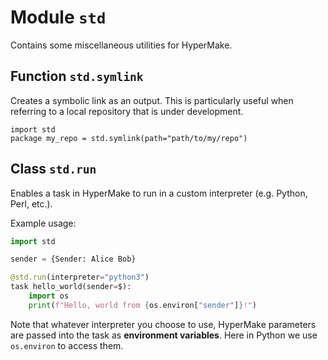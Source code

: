 # Module `std`

Contains some miscellaneous utilities for HyperMake.

## Function `std.symlink`

Creates a symbolic link as an output. This is particularly useful when referring to a local repository that is under development.
```shell
import std
package my_repo = std.symlink(path="path/to/my/repo")
```

## Class `std.run`

Enables a task in HyperMake to run in a custom interpreter (e.g. Python, Perl, etc.).

Example usage:
```py
import std

sender = {Sender: Alice Bob}

@std.run(interpreter="python3")
task hello_world(sender=$):
    import os
    print(f"Hello, world from {os.environ["sender"]}!")
```

Note that whatever interpreter you choose to use, HyperMake parameters are passed into the task as **environment variables**. Here in Python we use `os.environ` to access them.

